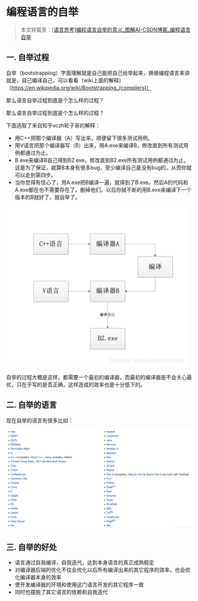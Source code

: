 # 编程语言的自举

> 本文转载至：[[语言思考\]编程语言自举的意义_图解AI-CSDN博客_编程语言自举](https://blog.csdn.net/BaiHuaXiu123/article/details/89377250)

## 一. 自举过程

自举（bootstrapping）字面理解就是自己能把自己给举起来，换做编程语言来讲就是，自己编译自己，可以看看（wiki上面的解释）（https://en.wikipedia.org/wiki/Bootstrapping_(compilers)）

那么语言自举过程到底是个怎么样的过程？

那么语言自举过程到底是个怎么样的过程？

下面选取了来自知乎vczh轮子哥的解释：

- 用C++把那个编译器（A）写出来，顺便留下很多测试用例。
- 用V语言把那个编译器写（B）出来，用A.exe来编译B，修改直到所有测试用例都通过为止。
- B.exe来编译B自己得到B2.exe，修改直到B2.exe所有测试用例都通过为止。这是为了保证，就算B本身有很多bug，至少编译自己是没有bug的，从而你就可以走到第四步。
- 当你觉得有信心了，用A.exe把B编译一遍，就得到了B.exe。然后A的代码和A.exe都在也不需要存在了，删掉他们。以后你就不断的用B.exe来编译下一个版本的B就好了。就自举了。

![](../images/8.png/)

自举的过程大概是这样，都需要一个最初的编译器，而最初的编译器是不会关心最优，只在乎写的是否正确，这样造成的效率也是十分低下的。

## 二. 自举的语言

现在自举的语言有很多比如：

![](../images/9.png)

## 三. 自举的好处

- 语言通过自我编译，自我迭代，达到本身语言的真正成熟稳定
- 对编译器后端的优化不仅会优化以后所有编译出来的其它程序的效率，也会优化编译器本身的效率
- 使开发编译器的环境和使用这门语言开发的其它程序一致
- 同时也摆脱了其它语言的依赖和自我迭代
